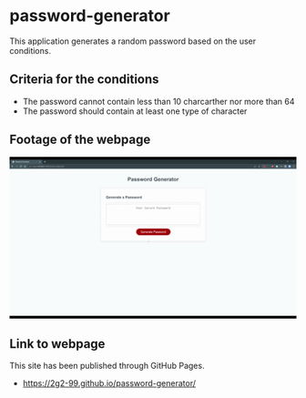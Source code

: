 # password-generator

This application generates a random password based on the user conditions.

## Criteria for the conditions

-   The password cannot contain less than 10 charcarther nor more than 64
-   The password should contain at least one type of character

## Footage of the webpage

![](https://github.com/2G2-99/password-generator/blob/main/Assets/gifs/PWD%20Generator%20.gif)

## Link to webpage

This site has been published through GitHub Pages.
 - https://2g2-99.github.io/password-generator/
